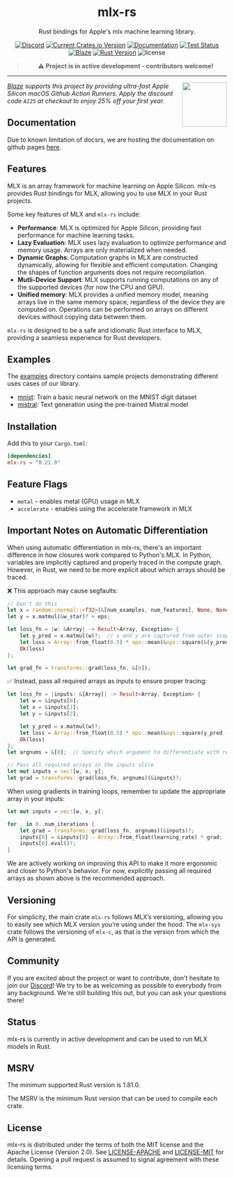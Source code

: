 <div align="center">
<h1><b>mlx-rs</b></h1>

Rust bindings for Apple's mlx machine learning library.

[![Discord](https://img.shields.io/discord/1176807732473495552.svg?color=7289da&&logo=discord)](https://discord.gg/jZvTsxDX49)
[![Current Crates.io Version](https://img.shields.io/crates/v/mlx-sys.svg)](https://crates.io/crates/mlx-sys)
[![Documentation](https://img.shields.io/badge/docs-latest-blue)]()
[![Test Status](https://github.com/oxideai/mlx-rs/actions/workflows/validate.yml/badge.svg)](https://github.com/oxideai/mlx-rs/actions/workflows/validate.yml)
[![Blaze](https://runblaze.dev/gh/307493885959233117281096297203102330146/badge.svg)](https://runblaze.dev)
[![Rust Version](https://img.shields.io/badge/Rust-1.81.0+-blue)](https://releases.rs/docs/1.81.0)
![license](https://shields.io/badge/license-MIT%2FApache--2.0-blue)

> **⚠️ Project is in active development - contributors welcome!**

---

<div align="left" valign="middle">
<a href="https://runblaze.dev">
 <picture>
   <source media="(prefers-color-scheme: dark)" srcset="https://www.runblaze.dev/logo_dark.png">
   <img align="right" src="https://www.runblaze.dev/logo_light.png" height="102px"/>
 </picture>
</a>

<br style="display: none;"/>

_[Blaze](https://runblaze.dev) supports this project by providing ultra-fast Apple Silicon macOS Github Action Runners. Apply the discount code `AI25` at checkout to enjoy 25% off your first year._

</div>

</div>

## Documentation

Due to known limitation of docsrs, we are hosting the documentation on github pages [here](https://oxideai.github.io/mlx-rs/mlx_rs/).

## Features

MLX is an array framework for machine learning on Apple Silicon. mlx-rs provides Rust bindings for MLX, allowing you to use MLX in your Rust projects.

Some key features of MLX and `mlx-rs` include:
- **Performance**: MLX is optimized for Apple Silicon, providing fast performance for machine learning tasks.
- **Lazy Evaluation**: MLX uses lazy evaluation to optimize performance and memory usage. Arrays are only materialized when needed.
- **Dynamic Graphs**: Computation graphs in MLX are constructed dynamically, allowing for flexible and efficient computation. Changing the shapes of function arguments does not require recompilation.
- **Mutli-Device Support**: MLX supports running computations on any of the supported devices (for now the CPU and GPU).
- **Unified memory**: MLX provides a unified memory model, meaning arrays live in the same memory space, regardless of the device they are computed on. Operations can be performed on arrays on different devices without copying data between them.

`mlx-rs` is designed to be a safe and idiomatic Rust interface to MLX, providing a seamless experience for Rust developers.

## Examples
The [examples](examples/) directory contains sample projects demonstrating different uses cases of our library.
- [mnist](examples/mnist/): Train a basic neural network on the MNIST digit dataset
- [mistral](examples/mistral/): Text generation using the pre-trained Mistral model

## Installation

Add this to your `Cargo.toml`:
```toml
[dependencies]
mlx-rs = "0.21.0"
```

## Feature Flags

* `metal` - enables metal (GPU) usage in MLX
* `accelerate` - enables using the accelerate framework in MLX

## Important Notes on Automatic Differentiation

When using automatic differentiation in mlx-rs, there's an important difference in how closures work compared to Python's MLX. In Python, variables are implicitly captured and properly traced in the compute graph. However, in Rust, we need to be more explicit about which arrays should be traced.

❌ This approach may cause segfaults:
```rust
// Don't do this
let x = random::normal::<f32>(&[num_examples, num_features], None, None, None)?;
let y = x.matmul(&w_star)? + eps;

let loss_fn = |w: &Array| -> Result<Array, Exception> {
    let y_pred = x.matmul(w)?;  // x and y are captured from outer scope
    let loss = Array::from_float(0.5) * ops::mean(&ops::square(&(y_pred - &y))?, None, None)?;
    Ok(loss)
};

let grad_fn = transforms::grad(loss_fn, &[0]);
```

✅ Instead, pass all required arrays as inputs to ensure proper tracing:
```rust
let loss_fn = |inputs: &[Array]| -> Result<Array, Exception> {
    let w = &inputs[0];
    let x = &inputs[1];
    let y = &inputs[2];

    let y_pred = x.matmul(w)?;
    let loss = Array::from_float(0.5) * ops::mean(&ops::square(y_pred - y)?, None, None)?;
    Ok(loss)
};
let argnums = &[0];  // Specify which argument to differentiate with respect to

// Pass all required arrays in the inputs slice
let mut inputs = vec![w, x, y];
let grad = transforms::grad(loss_fn, argnums)(&inputs)?;
```

When using gradients in training loops, remember to update the appropriate array in your inputs:

```rust
let mut inputs = vec![w, x, y];

for _ in 0..num_iterations {
    let grad = transforms::grad(loss_fn, argnums)(&inputs)?;
    inputs[0] = &inputs[0] - Array::from_float(learning_rate) * grad;  // Update the weight array
    inputs[0].eval()?;
}
```

We are actively working on improving this API to make it more ergonomic and closer to Python's behavior. For now, explicitly passing all required arrays as shown above is the recommended approach.

## Versioning

For simplicity, the main crate `mls-rs` follows MLX’s versioning, allowing you to easily see which MLX version you’re using under the hood. The `mlx-sys` crate follows the versioning of `mlx-c`, as that is the version from which the API is generated.

## Community

If you are excited about the project or want to contribute, don't hesitate to join our [Discord](https://discord.gg/jZvTsxDX49)!
We try to be as welcoming as possible to everybody from any background. We're still building this out, but you can ask your questions there!

## Status

mlx-rs is currently in active development and can be used to run MLX models in Rust.

## MSRV

The minimum supported Rust version is 1.81.0.

The MSRV is the minimum Rust version that can be used to compile each crate.

## License

mlx-rs is distributed under the terms of both the MIT license and the Apache License (Version 2.0).
See [LICENSE-APACHE](./LICENSE-APACHE) and [LICENSE-MIT](./LICENSE-MIT) for details. Opening a pull
request is assumed to signal agreement with these licensing terms.
